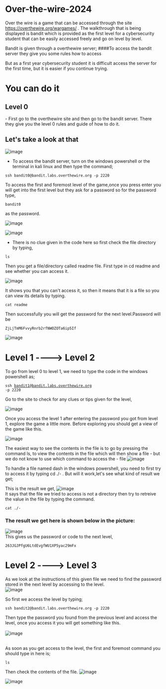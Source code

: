 # Over-the-wire-2024

Over the wire is a game that can be accessed through the site https://overthewire.org/wargames/ . The walkthrough that is being displayed is bandit which is provided as the first level for a cybersecurity student that can be easily accessed freely and go on level by level.

Bandit is given through a overthewire server;
####To access the bandit server they give you some rules how to access

But as a first year cybersecurity student it is difficult access the server for the first time, but it is easier if you continue trying.

<h1>You can do it</h1>

<h2>Level 0</h2>
- First go to the overthewire site and then go to the bandit server. There they give you the level 0 rules and guide of how to do it.

<h2>Let's take a look at that</h2>

![image](https://github.com/user-attachments/assets/b0addc9d-efda-44c0-9f31-2a03c2119fa4)

<ul><li>To access the bandit server, turn on the windows powershell or the terminal in kali linux and then type the command;</li></ul>

<pre><code>ssh bandit0@bandit.labs.overthewire.org -p 2220
</code></pre>

To access the first and foremost level of the game,once you press enter you will get into the first level but they ask for a password so for the password type,

<pre><code>bandit0</code></pre> as the password.

![image](https://github.com/user-attachments/assets/6e4c9c96-ce1a-4ca9-bdcf-22f28bfc0b86)

![image](https://github.com/user-attachments/assets/5d7fa3ca-d3d1-4670-b8c9-e020de04a50c)

- There is no clue given in the code here so first check the file directory by typing, 
<pre><code>ls</code></pre>
Then you get a file/directory called readme file. First type in cd readme and see whether you can access it.

![image](https://github.com/user-attachments/assets/ec0376cc-0fe3-46ee-b15e-6708fbfcfee7)

It shows you that you can't access it, so then it means that it is a file so you can view its details by typing.
<pre><code>cat readme</code></pre>

Then successfully you will get the password for the next level.Password will be <pre><code>ZjLjTmM6FvvyRnrb2rfNWOZOTa6ip5If</code></pre>

![image](https://github.com/user-attachments/assets/75befae7-6578-442d-be64-44de358c73d0)

# Level 1 ----> Level 2

To go from level 0 to level 1, we need to type the code in the windows powershell as;
        <pre><code>ssh bandit1@bandit.labs.overthewire.org -p 2220 </code></pre>

Go to the site to check for any clues or tips given for the level,

![image](https://github.com/user-attachments/assets/cf0b3ebf-1849-432c-b05a-140a01287d69)

Once you access the level 1 after entering the password you got from level 1, explore the game a little more. Before exploring you should get a view of the game like this.

![image](https://github.com/user-attachments/assets/adcfe815-50b9-41f2-94e6-850f6f2cf612)

The easiest way to see the contents in the file is to go by pressing the command ls, to view the contents in the file which will then show a file - but we do not know to use which command to access the - file
![image](https://github.com/user-attachments/assets/c26b644a-9e7b-48d3-8078-e04be2f240e9)

To handle a file named dash in the windows powershell, you need to first try to access it by typing cd ./- . But will it work,let's see what kind of result we get;

This is the result we get,
![image](https://github.com/user-attachments/assets/dc94eed4-afa6-40f7-9a11-6cacd4433f72) <br>
It says that the file we tried to access is not a directory then try to retreive the value in the file by typing the command.

<pre><code>cat ./- </code></pre>
<h3>The result we get here is shown below in the picture: </h3>

![image](https://github.com/user-attachments/assets/d5e1a014-11bf-43be-891e-588dc9d9cb85) <br>
This gives us the password or code to the next level,

<pre><code>263JGJPfgU6LtdEvgfWU1XP5yac29mFx</code></pre>

# Level 2 ----> Level 3

As we look at the instructions of this given file we need to find the password stored in the next level by accessing to the level.<br>
![image](https://github.com/user-attachments/assets/000c9f83-f367-46e7-9daa-bd2bc3084609)

So first we access the level by typing;
<pre><code>ssh bandit2@bandit.labs.overthewire.org -p 2220</code></pre>

Then type the password you found from the previous level and access the level, once you access it you will get something like this.
<br><br>
![image](https://github.com/user-attachments/assets/af5ca8af-7f3d-4386-b1b9-a1d306211522)

<br>
As soon as you get access to the level, the first and foremost command you should type in here is;
<pre><code>ls</code></pre>

Then check the contents of the file.
![image](https://github.com/user-attachments/assets/de7f57b5-1684-41e9-9d8d-2bbe27078820)

![image](https://github.com/user-attachments/assets/e7f08850-342b-4940-bd39-fda61c6ad0ac)
